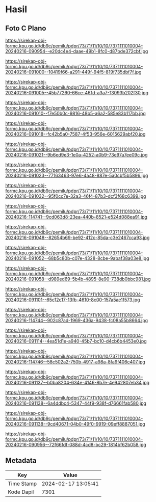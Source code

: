 # Hasil

## Foto C Plano

https://sirekap-obj-formc.kpu.go.id/db9c/pemilu/pdpr/73/71/11/10/10/7371111010004-20240216-090954--e20dc4e4-daae-49b1-8fc0-d87bde372cbf.jpg

https://sirekap-obj-formc.kpu.go.id/db9c/pemilu/pdpr/73/71/11/10/10/7371111010004-20240216-091000--10419f66-a291-449f-94f5-819f735dbf7f.jpg

https://sirekap-obj-formc.kpu.go.id/db9c/pemilu/pdpr/73/71/11/10/10/7371111010004-20240216-091005--45b77260-66ce-461d-a3a7-13093b202f30.jpg

https://sirekap-obj-formc.kpu.go.id/db9c/pemilu/pdpr/73/71/11/10/10/7371111010004-20240216-091010--f7e50b0c-9816-48b5-a6a2-585e83b117bb.jpg

https://sirekap-obj-formc.kpu.go.id/db9c/pemilu/pdpr/73/71/11/10/10/7371111010004-20240216-091018--fc42b5a0-7587-4f53-956e-6015629abf20.jpg

https://sirekap-obj-formc.kpu.go.id/db9c/pemilu/pdpr/73/71/11/10/10/7371111010004-20240216-091021--9b6ed9e3-1e0a-4252-a0b9-73e97a7ee09c.jpg

https://sirekap-obj-formc.kpu.go.id/db9c/pemilu/pdpr/73/71/11/10/10/7371111010004-20240216-091023--77163463-97e6-4a48-887e-5a0cbf5b5896.jpg

https://sirekap-obj-formc.kpu.go.id/db9c/pemilu/pdpr/73/71/11/10/10/7371111010004-20240216-091032--95f0cc7e-32a3-46f4-87b3-dcf3f68c6399.jpg

https://sirekap-obj-formc.kpu.go.id/db9c/pemilu/pdpr/73/71/11/10/10/7371111010004-20240216-114741--9cd063d8-23ea-440b-8521-e524d088ea91.jpg

https://sirekap-obj-formc.kpu.go.id/db9c/pemilu/pdpr/73/71/11/10/10/7371111010004-20240216-091048--82654b69-be92-412c-85da-c3e2467cca93.jpg

https://sirekap-obj-formc.kpu.go.id/db9c/pemilu/pdpr/73/71/11/10/10/7371111010004-20240216-091052--68b5c80b-c07e-4328-8cbe-9abaf38a03e8.jpg

https://sirekap-obj-formc.kpu.go.id/db9c/pemilu/pdpr/73/71/11/10/10/7371111010004-20240216-091058--d989ed69-5b4b-4895-8e90-738db0bbc981.jpg

https://sirekap-obj-formc.kpu.go.id/db9c/pemilu/pdpr/73/71/11/10/10/7371111010004-20240216-091101--65c12c17-13fb-4610-8c00-157a5ae1f573.jpg

https://sirekap-obj-formc.kpu.go.id/db9c/pemilu/pdpr/73/71/11/10/10/7371111010004-20240216-114744--902c87ad-1969-436a-9438-fc08a55b8664.jpg

https://sirekap-obj-formc.kpu.go.id/db9c/pemilu/pdpr/73/71/11/10/10/7371111010004-20240216-091114--4ea51d1e-a940-45b7-bc10-d4cb6b4453e0.jpg

https://sirekap-obj-formc.kpu.go.id/db9c/pemilu/pdpr/73/71/11/10/10/7371111010004-20240216-114746--58c502a2-750b-4917-a98a-8fa9f406c407.jpg

https://sirekap-obj-formc.kpu.go.id/db9c/pemilu/pdpr/73/71/11/10/10/7371111010004-20240216-091137--b0ba8204-634e-4146-8b7e-4e942807eb34.jpg

https://sirekap-obj-formc.kpu.go.id/db9c/pemilu/pdpr/73/71/11/10/10/7371111010004-20240216-091138--6a4ddbc4-5347-44f9-938f-d76661fab580.jpg

https://sirekap-obj-formc.kpu.go.id/db9c/pemilu/pdpr/73/71/11/10/10/7371111010004-20240216-091138--9cd40671-04b0-49f0-9919-09eff8887051.jpg

https://sirekap-obj-formc.kpu.go.id/db9c/pemilu/pdpr/73/71/11/10/10/7371111010004-20240216-090956--72f66fdf-088d-4cd8-bc29-1814bf62b058.jpg


## Metadata

| Key        | Value               |
| ---------- | ------------------- |
| Time Stamp | 2024-02-17 13:05:41 |
| Kode Dapil | 7301                |



